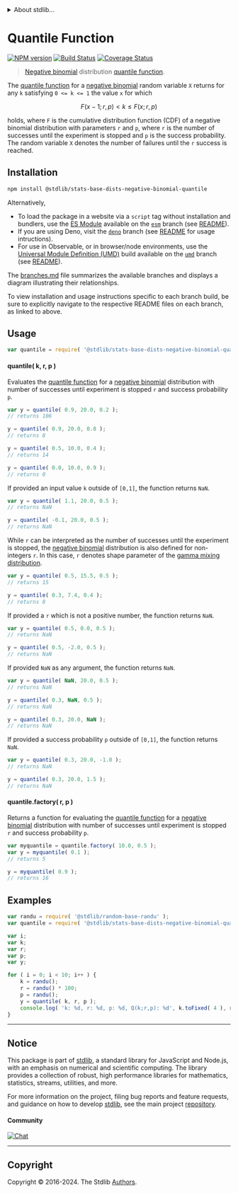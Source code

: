 <!--

@license Apache-2.0

Copyright (c) 2018 The Stdlib Authors.

Licensed under the Apache License, Version 2.0 (the "License");
you may not use this file except in compliance with the License.
You may obtain a copy of the License at

   http://www.apache.org/licenses/LICENSE-2.0

Unless required by applicable law or agreed to in writing, software
distributed under the License is distributed on an "AS IS" BASIS,
WITHOUT WARRANTIES OR CONDITIONS OF ANY KIND, either express or implied.
See the License for the specific language governing permissions and
limitations under the License.

-->


<details>
  <summary>
    About stdlib...
  </summary>
  <p>We believe in a future in which the web is a preferred environment for numerical computation. To help realize this future, we've built stdlib. stdlib is a standard library, with an emphasis on numerical and scientific computation, written in JavaScript (and C) for execution in browsers and in Node.js.</p>
  <p>The library is fully decomposable, being architected in such a way that you can swap out and mix and match APIs and functionality to cater to your exact preferences and use cases.</p>
  <p>When you use stdlib, you can be absolutely certain that you are using the most thorough, rigorous, well-written, studied, documented, tested, measured, and high-quality code out there.</p>
  <p>To join us in bringing numerical computing to the web, get started by checking us out on <a href="https://github.com/stdlib-js/stdlib">GitHub</a>, and please consider <a href="https://opencollective.com/stdlib">financially supporting stdlib</a>. We greatly appreciate your continued support!</p>
</details>

# Quantile Function

[![NPM version][npm-image]][npm-url] [![Build Status][test-image]][test-url] [![Coverage Status][coverage-image]][coverage-url] <!-- [![dependencies][dependencies-image]][dependencies-url] -->

> [Negative binomial][negative-binomial-distribution] distribution [quantile function][quantile-function].

<section class="intro">

The [quantile function][quantile-function] for a [negative binomial][negative-binomial-distribution] random variable `X` returns for any `k` satisfying `0 <= k <= 1` the value `x` for which

<!-- <equation class="equation" label="eq:negative_binomial_quantile_function" align="center" raw="F(x-1;r,p) < k \le F(x;r,p)" alt="Quantile for a negative binomial distribution."> -->

```math
F(x-1;r,p) < k \le F(x;r,p)
```

<!-- <div class="equation" align="center" data-raw-text="F(x-1;r,p) &lt; k \le F(x;r,p)" data-equation="eq:negative_binomial_quantile_function">
    <img src="https://cdn.jsdelivr.net/gh/stdlib-js/stdlib@51534079fef45e990850102147e8945fb023d1d0/lib/node_modules/@stdlib/stats/base/dists/negative-binomial/quantile/docs/img/equation_negative_binomial_quantile_function.svg" alt="Quantile for a negative binomial distribution.">
    <br>
</div> -->

<!-- </equation> -->

holds, where `F` is the cumulative distribution function (CDF) of a negative binomial distribution with parameters `r` and `p`, where `r` is the number of successes until the experiment is stopped and `p` is the success probability. The random variable `X` denotes the number of failures until the `r` success is reached. 

</section>

<!-- /.intro -->

<section class="installation">

## Installation

```bash
npm install @stdlib/stats-base-dists-negative-binomial-quantile
```

Alternatively,

-   To load the package in a website via a `script` tag without installation and bundlers, use the [ES Module][es-module] available on the [`esm`][esm-url] branch (see [README][esm-readme]).
-   If you are using Deno, visit the [`deno`][deno-url] branch (see [README][deno-readme] for usage intructions).
-   For use in Observable, or in browser/node environments, use the [Universal Module Definition (UMD)][umd] build available on the [`umd`][umd-url] branch (see [README][umd-readme]).

The [branches.md][branches-url] file summarizes the available branches and displays a diagram illustrating their relationships.

To view installation and usage instructions specific to each branch build, be sure to explicitly navigate to the respective README files on each branch, as linked to above.

</section>

<section class="usage">

## Usage

```javascript
var quantile = require( '@stdlib/stats-base-dists-negative-binomial-quantile' );
```

#### quantile( k, r, p )

Evaluates the [quantile function][quantile-function] for a [negative binomial][negative-binomial-distribution] distribution with number of successes until experiment is stopped `r` and success probability `p`.

```javascript
var y = quantile( 0.9, 20.0, 0.2 );
// returns 106

y = quantile( 0.9, 20.0, 0.8 );
// returns 8

y = quantile( 0.5, 10.0, 0.4 );
// returns 14

y = quantile( 0.0, 10.0, 0.9 );
// returns 0
```

If provided an input value `k` outside of `[0,1]`, the function returns `NaN`.

```javascript
var y = quantile( 1.1, 20.0, 0.5 );
// returns NaN

y = quantile( -0.1, 20.0, 0.5 );
// returns NaN
```

While `r` can be interpreted as the number of successes until the experiment is stopped, the [negative binomial][negative-binomial-distribution] distribution is also defined for non-integers `r`. In this case, `r` denotes shape parameter of the [gamma mixing distribution][negative-binomial-mixture-representation].

```javascript
var y = quantile( 0.5, 15.5, 0.5 );
// returns 15

y = quantile( 0.3, 7.4, 0.4 );
// returns 8
```

If provided a `r` which is not a positive number, the function returns `NaN`.

```javascript
var y = quantile( 0.5, 0.0, 0.5 );
// returns NaN

y = quantile( 0.5, -2.0, 0.5 );
// returns NaN
```

If provided `NaN` as any argument, the function returns `NaN`.

```javascript
var y = quantile( NaN, 20.0, 0.5 );
// returns NaN

y = quantile( 0.3, NaN, 0.5 );
// returns NaN

y = quantile( 0.3, 20.0, NaN );
// returns NaN
```

If provided a success probability `p` outside of `[0,1]`, the function returns `NaN`.

```javascript
var y = quantile( 0.3, 20.0, -1.0 );
// returns NaN

y = quantile( 0.3, 20.0, 1.5 );
// returns NaN
```

#### quantile.factory( r, p )

Returns a function for evaluating the [quantile function][quantile-function] for a [negative binomial][negative-binomial-distribution] distribution with number of successes until experiment is stopped `r` and success probability `p`.

```javascript
var myquantile = quantile.factory( 10.0, 0.5 );
var y = myquantile( 0.1 );
// returns 5

y = myquantile( 0.9 );
// returns 16
```

</section>

<!-- /.usage -->

<section class="examples">

## Examples

<!-- eslint no-undef: "error" -->

```javascript
var randu = require( '@stdlib/random-base-randu' );
var quantile = require( '@stdlib/stats-base-dists-negative-binomial-quantile' );

var i;
var k;
var r;
var p;
var y;

for ( i = 0; i < 10; i++ ) {
    k = randu();
    r = randu() * 100;
    p = randu();
    y = quantile( k, r, p );
    console.log( 'k: %d, r: %d, p: %d, Q(k;r,p): %d', k.toFixed( 4 ), r.toFixed( 4 ), p.toFixed( 4 ), y );
}
```

</section>

<!-- /.examples -->

<!-- Section for related `stdlib` packages. Do not manually edit this section, as it is automatically populated. -->

<section class="related">

</section>

<!-- /.related -->

<!-- Section for all links. Make sure to keep an empty line after the `section` element and another before the `/section` close. -->


<section class="main-repo" >

* * *

## Notice

This package is part of [stdlib][stdlib], a standard library for JavaScript and Node.js, with an emphasis on numerical and scientific computing. The library provides a collection of robust, high performance libraries for mathematics, statistics, streams, utilities, and more.

For more information on the project, filing bug reports and feature requests, and guidance on how to develop [stdlib][stdlib], see the main project [repository][stdlib].

#### Community

[![Chat][chat-image]][chat-url]

---

## Copyright

Copyright &copy; 2016-2024. The Stdlib [Authors][stdlib-authors].

</section>

<!-- /.stdlib -->

<!-- Section for all links. Make sure to keep an empty line after the `section` element and another before the `/section` close. -->

<section class="links">

[npm-image]: http://img.shields.io/npm/v/@stdlib/stats-base-dists-negative-binomial-quantile.svg
[npm-url]: https://npmjs.org/package/@stdlib/stats-base-dists-negative-binomial-quantile

[test-image]: https://github.com/stdlib-js/stats-base-dists-negative-binomial-quantile/actions/workflows/test.yml/badge.svg?branch=main
[test-url]: https://github.com/stdlib-js/stats-base-dists-negative-binomial-quantile/actions/workflows/test.yml?query=branch:main

[coverage-image]: https://img.shields.io/codecov/c/github/stdlib-js/stats-base-dists-negative-binomial-quantile/main.svg
[coverage-url]: https://codecov.io/github/stdlib-js/stats-base-dists-negative-binomial-quantile?branch=main

<!--

[dependencies-image]: https://img.shields.io/david/stdlib-js/stats-base-dists-negative-binomial-quantile.svg
[dependencies-url]: https://david-dm.org/stdlib-js/stats-base-dists-negative-binomial-quantile/main

-->

[chat-image]: https://img.shields.io/gitter/room/stdlib-js/stdlib.svg
[chat-url]: https://app.gitter.im/#/room/#stdlib-js_stdlib:gitter.im

[stdlib]: https://github.com/stdlib-js/stdlib

[stdlib-authors]: https://github.com/stdlib-js/stdlib/graphs/contributors

[umd]: https://github.com/umdjs/umd
[es-module]: https://developer.mozilla.org/en-US/docs/Web/JavaScript/Guide/Modules

[deno-url]: https://github.com/stdlib-js/stats-base-dists-negative-binomial-quantile/tree/deno
[deno-readme]: https://github.com/stdlib-js/stats-base-dists-negative-binomial-quantile/blob/deno/README.md
[umd-url]: https://github.com/stdlib-js/stats-base-dists-negative-binomial-quantile/tree/umd
[umd-readme]: https://github.com/stdlib-js/stats-base-dists-negative-binomial-quantile/blob/umd/README.md
[esm-url]: https://github.com/stdlib-js/stats-base-dists-negative-binomial-quantile/tree/esm
[esm-readme]: https://github.com/stdlib-js/stats-base-dists-negative-binomial-quantile/blob/esm/README.md
[branches-url]: https://github.com/stdlib-js/stats-base-dists-negative-binomial-quantile/blob/main/branches.md

[negative-binomial-mixture-representation]: https://en.wikipedia.org/wiki/Negative_binomial_distribution#Gamma.E2.80.93Poisson_mixture

[negative-binomial-distribution]: https://en.wikipedia.org/wiki/Negative_binomial_distribution

[quantile-function]: https://en.wikipedia.org/wiki/Quantile_function

</section>

<!-- /.links -->
